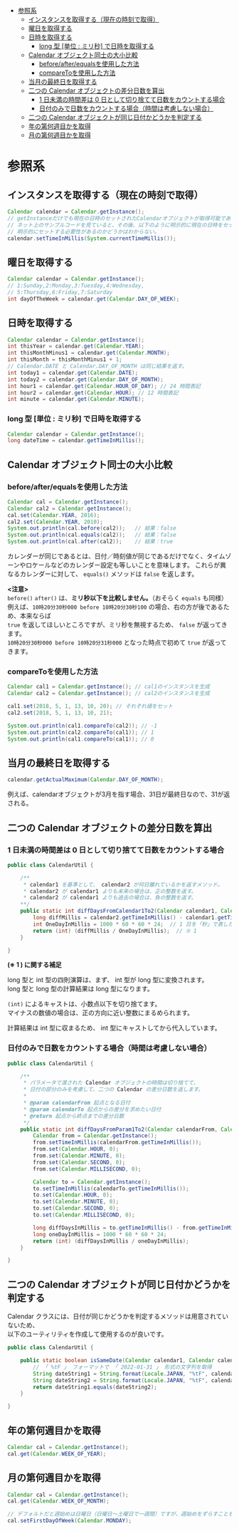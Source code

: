 <!-- TOC START min:1 max:3 link:true asterisk:false update:true -->
- [参照系](#参照系)
  - [インスタンスを取得する（現在の時刻で取得）](#インスタンスを取得する現在の時刻で取得)
  - [曜日を取得する](#曜日を取得する)
  - [日時を取得する](#日時を取得する)
    - [long 型 [単位 : ミリ秒] で日時を取得する](#long-型-単位--ミリ秒-で日時を取得する)
  - [Calendar オブジェクト同士の大小比較](#calendar-オブジェクト同士の大小比較)
    - [before/after/equalsを使用した方法](#beforeafterequalsを使用した方法)
    - [compareToを使用した方法](#comparetoを使用した方法)
  - [当月の最終日を取得する](#当月の最終日を取得する)
  - [二つの Calendar オブジェクトの差分日数を算出](#二つの-calendar-オブジェクトの差分日数を算出)
    - [1 日未満の時間差は 0 日として切り捨てて日数をカウントする場合](#1-日未満の時間差は-0-日として切り捨てて日数をカウントする場合)
    - [日付のみで日数をカウントする場合（時間は考慮しない場合）](#日付のみで日数をカウントする場合時間は考慮しない場合)
  - [二つの Calendar オブジェクトが同じ日付かどうかを判定する](#二つの-calendar-オブジェクトが同じ日付かどうかを判定する)
  - [年の第何週目かを取得](#年の第何週目かを取得)
  - [月の第何週目かを取得](#月の第何週目かを取得)
<!-- TOC END -->


# 参照系

## インスタンスを取得する（現在の時刻で取得）

```java
Calendar calendar = Calendar.getInstance();
// getInstanceだけでも現在の日時のセットされたCalendarオブジェクトが取得可能であるが、
// ネット上のサンプルコードを見ていると、その後、以下のように明示的に現在の日時をセットしているコードも存在する。
// 明示的にセットする必要性があるのかどうかはわからない。
calendar.setTimeInMillis(System.currentTimeMillis());
```


## 曜日を取得する

```java
Calendar calendar = Calendar.getInstance();
// 1:Sunday,2:Monday,3:Tuesday,4:Wednesday,
// 5:Thursday,6:Friday,7:Saturday
int dayOfTheWeek = calendar.get(Calendar.DAY_OF_WEEK);
```


## 日時を取得する

```java
Calendar calendar = Calendar.getInstance();
int thisYear = calendar.get(Calendar.YEAR);
int thisMonthMinus1 = calendar.get(Calendar.MONTH);
int thisMonth = thisMonthMinus1 + 1;
// Calendar.DATE と Calendar.DAY_OF_MONTH は同じ結果を返す。
int today1 = calendar.get(Calendar.DATE);
int today2 = calendar.get(Calendar.DAY_OF_MONTH);
int hour1 = calendar.get(Calendar.HOUR_OF_DAY); // 24 時間表記
int hour2 = calendar.get(Calendar.HOUR); // 12 時間表記
int minute = calendar.get(Calendar.MINUTE);
```


### long 型 [単位 : ミリ秒] で日時を取得する

```Java
Calendar calendar = Calendar.getInstance();
long dateTime = calendar.getTimeInMillis();
```


## Calendar オブジェクト同士の大小比較

### before/after/equalsを使用した方法

```Java
Calendar cal = Calendar.getInstance();
Calendar cal2 = Calendar.getInstance();
cal.set(Calendar.YEAR, 2016);
cal2.set(Calendar.YEAR, 2010);
System.out.println(cal.before(cal2));   // 結果：false
System.out.println(cal.equals(cal2));   // 結果：false
System.out.println(cal.after(cal2));    // 結果：true
```

カレンダーが同じであるとは、日付／時刻値が同じであるだけでなく、タイムゾーンやロケールなどのカレンダー設定も等しいことを意味します。
これらが異なるカレンダーに対して、 `equals()` メソッドは `false` を返します。

**<注意>**  
`before()` `after()` は、**ミリ秒以下を比較しません。**（おそらく `equals` も同様）  
例えば、`10時20分30秒000 before 10時20分30秒100` の場合、右の方が後であるため、本来ならば  
`true` を返してほしいところですが、ミリ秒を無視するため、 `false` が返ってきます。  
`10時20分30秒000 before 10時20分31秒000` となった時点で初めて `true` が返ってきます。


### compareToを使用した方法

```Java
Calendar cal1 = Calendar.getInstance(); // cal1のインスタンスを生成
Calendar cal2 = Calendar.getInstance(); // cal2のインスタンスを生成

cal1.set(2018, 5, 1, 13, 10, 20); // それぞれ値をセット
cal2.set(2018, 5, 1, 13, 10, 21);

System.out.println(cal1.compareTo(cal2)); // -1
System.out.println(cal2.compareTo(cal1)); // 1
System.out.println(cal1.compareTo(cal1)); // 0
```


## 当月の最終日を取得する

```java
calendar.getActualMaximum(Calendar.DAY_OF_MONTH);
```

例えば、calendarオブジェクトが3月を指す場合、31日が最終日なので、31が返される。


## 二つの Calendar オブジェクトの差分日数を算出

### 1 日未満の時間差は 0 日として切り捨てて日数をカウントする場合

```java
public class CalendarUtil {

    /**
     * calendar1 を基準として、 calendar2 が何日離れているかを返すメソッド。
     * calendar2 が calendar1 よりも未来の場合は、正の整数を返す。
     * calendar2 が calendar1 よりも過去の場合は、負の整数を返す。
    **/
    public static int diffDaysFromCalendar1To2(Calendar calendar1, Calendar calendar2) {
        long diffMillis = calendar2.getTimeInMillis() - calendar1.getTimeInMillis();
        int OneDayInMillis = 1000 * 60 * 60 * 24;  // 1 日を「秒」で表した値
        return (int) (diffMillis / OneDayInMillis);  // ※ 1
    }

}
```

**(※ 1 ) に関する補足**

long 型と int 型の四則演算は、まず、 int 型が long 型に変換されます。  
long 型と long 型の計算結果は long 型になります。

`(int)` によるキャストは、小数点以下を切り捨てます。  
マイナスの数値の場合は、正の方向に近い整数にまるめられます。  

計算結果は int 型に収まるため、 int 型にキャストしてから代入しています。


### 日付のみで日数をカウントする場合（時間は考慮しない場合）

```Java
public class CalendarUtil {

    /**
     * パラメータで渡された Calendar オブジェクトの時間は切り捨てて、
     * 日付の部分のみを考慮して、二つの Calendar の差分日数を返します。
     *
     * @param calendarFrom 起点となる日付
     * @param calendarTo 起点からの差分を求めたい日付
     * @return 起点から終点までの差分日数
     */
    public static int diffDaysFromParam1To2(Calendar calendarFrom, Calendar calendarTo) {
        Calendar from = Calendar.getInstance();
        from.setTimeInMillis(calendarFrom.getTimeInMillis());
        from.set(Calendar.HOUR, 0);
        from.set(Calendar.MINUTE, 0);
        from.set(Calendar.SECOND, 0);
        from.set(Calendar.MILLISECOND, 0);

        Calendar to = Calendar.getInstance();
        to.setTimeInMillis(calendarTo.getTimeInMillis());
        to.set(Calendar.HOUR, 0);
        to.set(Calendar.MINUTE, 0);
        to.set(Calendar.SECOND, 0);
        to.set(Calendar.MILLISECOND, 0);

        long diffDaysInMillis = to.getTimeInMillis() - from.getTimeInMillis();
        long oneDayInMillis = 1000 * 60 * 60 * 24;
        return (int) (diffDaysInMillis / oneDayInMillis);
    }

}
```


## 二つの Calendar オブジェクトが同じ日付かどうかを判定する

Calendar クラスには、日付が同じかどうかを判定するメソッドは用意されていないため、  
以下のユーティリティを作成して使用するのが良いです。

```Java
public class CalendarUtil {

    public static boolean isSameDate(Calendar calendar1, Calendar calendar2) {
        // 「 %tF 」 フォーマットで 「 2022-01-31 」 形式の文字列を取得
        String dateString1 = String.format(Locale.JAPAN, "%tF", calendar1);
        String dateString2 = String.format(Locale.JAPAN, "%tF", calendar2);
        return dateString1.equals(dateString2);
    }

}
```


## 年の第何週目かを取得

```Java
Calendar cal = Calendar.getInstance();
cal.get(Calendar.WEEK_OF_YEAR);
```


## 月の第何週目かを取得

```Java
Calendar cal = Calendar.getInstance();
cal.get(Calendar.WEEK_OF_MONTH);

// デフォルトだと週始めは日曜日（日曜日〜土曜日で一週間）ですが、週始めをずらすことも出来ます。
cal.setFirstDayOfWeek(Calendar.MONDAY);
```
